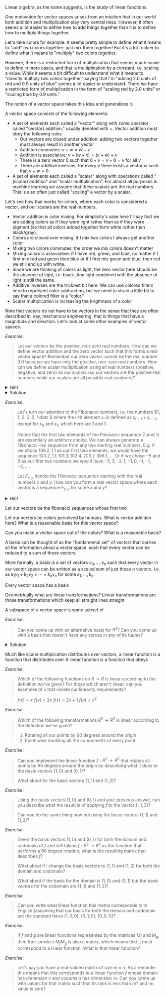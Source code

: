 Linear algebra, as the name suggests, is the study of linear functions.

One motivation for vector spaces arises from an intuition that in our world
both addition and multiplication play very central roles. However, it often
seems a lot easier to define how to add things together than it is to define how
to multiply things together.

Let's take colors for example. It seems pretty simple to define what it means to
"add" two colors together: just mix them together! But it's a lot trickier to
define what it means to "multiply" two colors together.

However, there is a restricted form of multiplication that seems much easier to
define in more cases, and that is multiplication by a constant, i.e. scaling a
value. While it seems a bit difficult to understand what it means to "directly
multiply two colors together," saying that I'm "adding 2.0 units of red and 0.9
units of blue" seems a lot easier to understand. There we have a restricted form
of multiplication in the form of "scaling red by 2.0 units" or "scaling blue by
0.9 units."

The notion of a vector space takes this idea and generalizes it.

A vector space consists of the following elements:

+ A set of elements each called a "vector" along with some operator called
  "(vector) addition," usually denoted with $+$. Vector addition must obey the
  following rules:
    * Our vectors are closed under addition: adding two vectors together must
      always result in another vector
    * Addition commutes: $v + w = w + v$
    * Addition is associative: $v + (w + x) = (v + w) + x$
    * There is a zero vector $0$ such that $0 + v = v + 0 = v$ for all $v$
    * There are additive inverses: for every $v$ there exists a vector $w$ such that $v + w = 0$
+ A set of elements each called a "scalar" along with operations called
  "(scalar) addition" and "scalar multiplication". For almost all purposes in
  machine learning we assume that these scalars are the real numbers. This is
also often just called "scaling" a vector by a scalar.

Let's see how that works for colors, where each color is considered a vector,
and our scalars are the real numbers. 

+ Vector addition is color mixing. For simplicity's sake here I'll say that we
  are adding colors as if they were light rather than as if they were pigment
  (so that all colors added together form white rather than black/gray).
+ Colors are closed over mixing: if I mix two colors I always get another color
+ Mixing two colors commutes: the order we mix colors doesn't matter
+ Mixing colors is associative: if I have red, green, and blue, no matter if I
  first mix red and green then blue or if I first mix green and blue, then red
  we still end up with white.
+ Since we are thinking of colors as light, the zero vector here should be the
  absence of light, i.e. black. Any light combined with the absence of light is
  still the same.
+ Additive inverses are the trickiest bit here. We can use colored filters here to
  represent color subtraction, but we need to strain a little bit to say that a
  colored filter is a "color."
+ Scalar multiplication is increasing the brightness of a color

Note that vectors do not have to be vectors in the sense that they are often
described in, say, mechanical engineering, that is things that have a magnitude
and direction. Let's look at some other examples of vector spaces.

*Exercise*: 

> Let our vectors be the positive, non-zero real numbers. How can we
define vector addition and the zero vector such that this forms a real vector
space? Remember our zero vector cannot be the real number $0.0$ because we have
only the positive, non-zero real numbers. How can we define scalar
multiplication using all real numbers (positive, negative, and zero) as our
scalars (so our vectors are the positive real numbers while our scalars are all
possible real numbers)?

<details>
<summary>Hint</summary>
Let's say that our zero factor is the real number $1.0$. Since if $+$ is the
usual addition on real numbers, $x + 1 \not= x$, to minimize confusion we'll
replace the usual $+$ notation with a $\circ$. What operation would cause $1.0
\circ v = v \circ 1.0 = v$? Does this operation satisfy all the other
requirements for vector addition? If you use this operation, what does scalar
multiplication become?
</details>

<details>
<summary>Solution</summary>
Vector addition is real number multiplication. The zero vector is $1.0$. Scalar
multiplication is exponentiation, where the exponent is the scalar and the base
is the vector. Note that a positive real number raised to any exponent, positive
or negative, is always still positive. Therefore we are closed under scalar
multiplication. Verifying the distributive properties relies on how
addition of exponents turns into multiplication of elements.

In particular:

+ Vectors are closed under addition: the product of two positive real numbers is always another positive real number
+ Vector addition commutes: real number multiplication commutes
+ Vector addition is associative: real number multiplication is associative
+ There is a zero vector: let the zero vector be the real number $1.0$ and
  notice that $1.0 \cdot r = r \cdot 1.0 = r$ for all positive real numbers $r$.
+ There are (vector) additive inverses: there are multiplicative inverses for
  every positive real number $r$, namely $\frac{1}{r}$.
+ There are 
</details>

*Exercise*:

> Let's turn our attention to the Fibonacci numbers, i.e. the numbers $1, 1, 2, 3,
5, \ldots $ where the $i$-th element $x_i$ is defined as $x_{i - 1} + x_{i -
2}$, except for $x_0$ and $x_1$, which here are $1$ and $1$.
>
> Notice that the first two elements of the Fibonacci sequence ($1$ and $1$) are
essentially an arbitrary choice. We can always generate a Fibonacci-like
sequence from any two starting real numbers. E.g. if we chose $100.2, 1.1$  as our
first two elements, we would have the sequence $100.2, 1.1, 101.3, 102.4, 203.7, 306.1,
\ldots$. Or if we chose $-5$ and $3$ as our first two numbers we would have $-5,
3, -2, 1, -1, 0, -1, -1, -2, \ldots$.
>
> Let $F_{x, y}$ denote the Fibonacci sequence starting with the real numbers $x$
and $y$. How can you form a real vector space where each vector is a sequence
$F_{x, y}$ for some $x$ and $y$?

<details>
<summary>Hint</summary>

</details>

Let our vectors be the fibonacci sequences whose first two 


Let our vectors be colors perceived by humans. What is vector addition here?
What is a reasonable basis for this vector space?

Can you make a vector space out of the colors? What is a reasonable basis?


A basis can be thought of as the "fundamental set" of vectors that carries all the
information about a vector space, such that every vector can be reduced to a sum
of those vectors.

More formally, a basis is a set of vectors $v_0, \ldots, v_n$ such that every
vector in our vector space can be written as a scaled sum of just those $n$
vectors, i.e. as $k_1v_1 + k_2v_2 + \cdots + k_nv_n$ for some $k_1, \ldots, k_n$.

Every vector space has a basis

Geometrically what are linear transformations? Linear transformations are those
transformations which keep all straight lines straight

A subspace of a vector space is some subset of 

*Exercise*:

> Can you come up with an alternative basis for $R^3$? Can you come up with a
> basis that doesn't have any zeroes in any of its tuples?

<details>
<summary>Solution</summary>

</details>


Much like scalar multiplication distributes over vectors, a linear function is a
function that distributes over
A linear function is a function that obeys


*Exercise*:

> Which of the following functions on $R \to R$ is linear according to the
> definition we've given? For those which aren't linear, can you examples of $x$
> that violate our linearity requirements?
> 
> $f(x) = x$
> $f(x) = 2x$
> $f(x) = 2x + 1$
> $f(x) = x^2$

*Exercise*:

> Which of the following transformations $R^2 \to R^2$ is linear according to the
> definition we've given?
>
> 1. Rotating all our points by 90 degrees around the origin.
> 2. Point-wise doubling all the components of every point.

*Exercise*:

> Can you implement the linear function $f: R^2 \to R^2$ that rotates all points by
> 90 degrees around the origin by describing what it does to the basis vectors
> $(1, 0)$ and $(0, 1)$?
>
> What about for the basis vectors $(1, 1)$ and $(1, 2)$?

*Exercise*:

> Using the basis vectors $(1, 0)$ and $(0, 1)$ and your previous answer, can
> you describe what the result is of applying $f$ to the vector $(-1, 3)$?
>
> Can you do the same thing now but using the basis vectors $(1, 1)$ and $(1,
> 2)$?

*Exercise*:

> Given the basis vectors $(1, 0)$ and $(0, 1)$ for both the domain and codomain
> of $f$ and still taking $f : R^2 \to R^2$ as the function that performs a 90
> degree rotation, what is the resulting matrix that describes $f$?
>
> What about if I change the basis vectors to $(1, 1)$ and $(1, 2)$ for both the
> domain and codomain?
>
> What about if the basis for the domain is $(1, 0)$ and $(0, 1)$ but the basis
> vectors for the codomain are $(1, 1)$ and $(1, 2)$?

*Exercise*:

> Can you write what linear function this matrix corresponds to in English
> (assuming that our basis for both the domain and codomain are the standard
> basis $(1, 0, 0)$, $(0, 1, 0)$, $(0, 0, 1)$)?

*Exercise*:

> If $f$ and $g$ are linear functions represented by the matrices $M_f$ and
> $M_g$, then their product $M_f M_g$ is also a matrix, which means that it must
> correspond to a linear function. What is that linear function?

*Exercise*:

> Let's say you have a real-valued matrix of size $m \times n$. As a reminder
> this means that this corresponds to a linear function $f$ whose domain has
> dimension $n$ and codomain has dimension $m$. Can you come up with values for
> that matrix such that its rank is less than $m$? and no value is zero?

